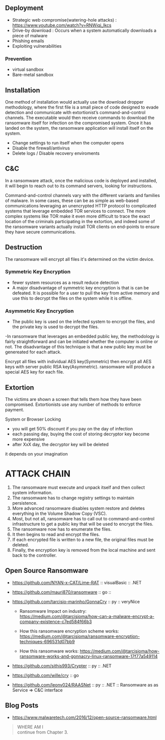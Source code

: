 ## Deployment
- Strategic web compromise(watering-hole attacks) : https://www.youtube.com/watch?v=RNWiqj_lkcs
- Drive-by download : Occurs when a system automatically downloads a piece of malware
- Phishing emails
- Exploiting vulnerabilities

### Prevention
- virtual sandbox
- Bare-metal sandbox


## Installation
One method of installation would actually use the download dropper methodology, where the first file is a small piece of code designed to evade detection and communicate with extortionist’s command-and-control channels. The executable would then receive commands to download the ransomware itself for infection on the compromised system. Once it has landed on the system, the ransomware application will install itself on the system.

- Change settings to run itself when the computer opens
- Disable the firewall/antivirus
- Delete logs / Disable recovery enviroments


## C&C
In a ransomware attack, once the malicious code is deployed and installed, it will begin to reach out to its command servers, looking for instructions.

Command-and-control channels vary with the different variants and families of malware. In some cases, these can be as simple as web-based communications leveraging an unencrypted HTTP protocol to complicated systems that leverage embedded TOR services to connect. The more complex systems like TOR make it even more difficult to trace the exact location of the criminals participating in the extortion, and indeed some of the ransomware variants actually install TOR clients on end-points to ensure they have secure communications.


## Destruction
The ransomware will encrypt all files it's determined on the victim device.

### Symmetric Key Encryption
- fewer system resources as a result reduce detection
- A major disadvantage of symmetric key encryption is that is can be defeated. It is possible for a user to pull the key from active memory and use this to decrypt the files on the system while it is offline.

### Asymmetric Key Encryption
- The public key is used on the infected system to encrypt the files, and the private key is used to decrypt the files.

-In ransomware that leverages an embedded public key, the methodology is fairly straightforward and can be initiated whether the computer is online or not. The disadvantage of this technique is that a new public key must be genereated for each attack.


Encrypt all files with individual AES key(Symmetric) then encrypt all AES keys with server public RSA key(Asymmetric). ransomware will produce a special AES key for each file.



## Extortion
The victims are shown a screen that tells them how they have been compromised. Extortionists use any number of methods to enforce payment.

System or Browser Locking

- you will get 50% discount if you pay on the day of infection
- each passing day, buying the cost of storing decryptor key become more expensive
- after XxX day, the decryptor key will be deleted

it depends on your imagination



# ATTACK CHAIN
1. The ransomware must execute and unpack itself and then collect system information.
2. The ransomware has to change registry settings to maintain persistence.
3. More advanced ransomware disables system restore and deletes everything in the Volume Shadow Copy (VSC).
4. Most, but not all, ransomware has to call out to command-and-control infrastructure to get a public key that will be used to encrypt the files.
5. The ransomware now has to enumerate the files.
6. It then begins to read and encrypt the files.
7. If each encrypted file is written to a new file, the original files must be deleted.
8. Finally, the encryption key is removed from the local machine and sent back to the controller.


## Open Source Ransomware
- https://github.com/NYAN-x-CAT/Lime-RAT :: visualBasic :: .NET
- https://github.com/mauri870/ransomware :: go :: 
- https://github.com/tarcisio-marinho/GonnaCry :: py :: veryNice
    - Ransomware Impact on industry: https://medium.com/@tarcisioma/how-can-a-malware-encrypt-a-company-existence-c7ed584f66b3

    - How this ransomware encryption scheme works: https://medium.com/@tarcisioma/ransomware-encryption-techniques-696531d07bb9

    - How this ransomware works: https://medium.com/@tarcisioma/how-ransomware-works-and-gonnacry-linux-ransomware-17f77a549114

- https://github.com/sithis993/Crypter :: py :: .NET
- https://github.com/wille/cry :: go
- https://github.com/leonv024/RAASNet :: py :: .NET :: Ransomware as as Service => C&C interface



## Blog Posts

- https://www.malwaretech.com/2016/12/open-source-ransomware.html









> WHERE AM I <br>
> continue from Chapter 3.